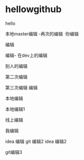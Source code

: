 # hellowgithub
hello

本地master编辑 -再次的编辑  你编辑

编辑

编辑- 
在dev上的编辑

别人的编辑

第二次编辑

第三次编辑
编辑

本地编辑

本地编辑1

线上编辑

我编辑

idea 编辑
git 编辑2
idea 编辑2

git编辑3
